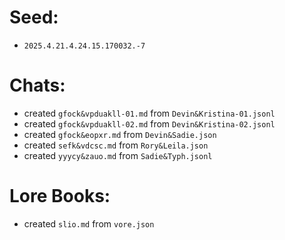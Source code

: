 # Seed:
- `2025.4.21.4.24.15.170032.-7`
# Chats:
- created `gfock&vpduakll-01.md` from `Devin&Kristina-01.jsonl`
- created `gfock&vpduakll-02.md` from `Devin&Kristina-02.jsonl`
- created `gfock&eopxr.md` from `Devin&Sadie.json`
- created `sefk&vdcsc.md` from `Rory&Leila.json`
- created `yyycy&zauo.md` from `Sadie&Typh.jsonl`
# Lore Books:
- created `slio.md` from `vore.json`
